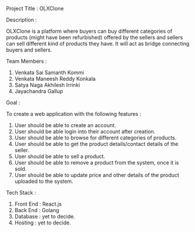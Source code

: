 Project Title : OLXClone

Description :

OLXClone is a platform where buyers can buy different categories of products (might have been refurbished) offered by the sellers and sellers can sell different kind of products they have. It will act as bridge connecting buyers and sellers.

Team Members :

1. Venkata Sai Samanth Kommi
2. Venkata Maneesh Reddy Konkala
3. Satya Naga Akhilesh Irrinki
4. Jayachandra Gallup

Goal :

To create a web application with the following features :

1. User should be able to create an account.
2. User should be able login into their account after creation.
3. User should be able to browse for different categories of products.
4. User should be able to get the product details/contact details of the seller.
5. User should be able to sell a product.
6. User should be able to remove a product from the system, once it is sold.
7. User should be able to update price and other details of the product uploaded to the system.

Tech Stack :

1. Front End : React.js
2. Back End  : Golang
3. Database  : yet to decide.
4. Hosting   : yet to decide.